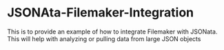 # JSONAta-Filemaker-Integration
This is to provide an example of how to integrate Filemaker with JSONata. This will help with analyzing or pulling data from large JSON objects
